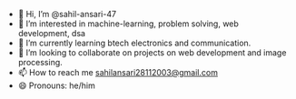 - 👋 Hi, I’m @sahil-ansari-47
- 👀 I’m interested in machine-learning, problem solving, web development, dsa
- 🌱 I’m currently learning btech electronics and communication.  
- 💞️ I’m looking to collaborate on projects on web development and image processing.
- 📫 How to reach me sahilansari28112003@gmail.com
- 😄 Pronouns: he/him

<!---
sahil-ansari-47/sahil-ansari-47 is a ✨ special ✨ repository because its `README.md` (this file) appears on your GitHub profile.
You can click the Preview link to take a look at your changes.
--->
